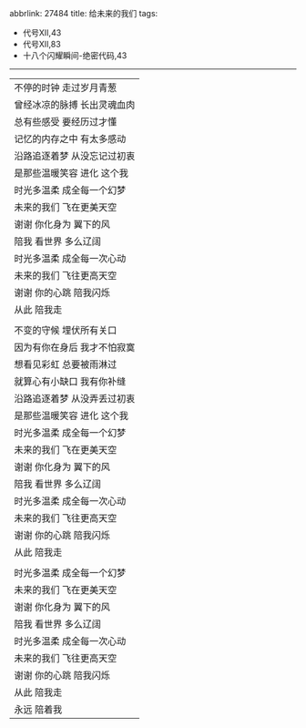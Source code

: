 abbrlink: 27484
title: 给未来的我们
tags:
  - 代号XII,43
  - 代号XII,83
  - 十八个闪耀瞬间-绝密代码,43
---
|      |
|--|
|不停的时钟 走过岁月青葱|
|曾经冰凉的脉搏 长出灵魂血肉|
|总有些感受 要经历过才懂|
|记忆的内存之中 有太多感动|
|沿路追逐着梦 从没忘记过初衷|
|是那些温暖笑容 进化 这个我|
|时光多温柔 成全每一个幻梦|
|未来的我们 飞在更美天空|
|谢谢 你化身为 翼下的风|
|陪我 看世界 多么辽阔|
|时光多温柔 成全每一次心动|
|未来的我们 飞往更高天空|
|谢谢 你的心跳 陪我闪烁|
|从此 陪我走|
|      |
|不变的守候 埋伏所有关口|
|因为有你在身后 我才不怕寂寞|
|想看见彩虹 总要被雨淋过|
|就算心有小缺口 我有你补缝|
|沿路追逐着梦 从没弄丢过初衷|
|是那些温暖笑容 进化 这个我|
|时光多温柔 成全每一个幻梦|
|未来的我们 飞在更美天空|
|谢谢 你化身为 翼下的风|
|陪我 看世界 多么辽阔|
|时光多温柔 成全每一次心动|
|未来的我们 飞往更高天空|
|谢谢 你的心跳 陪我闪烁|
|从此 陪我走|
|      |
|时光多温柔 成全每一个幻梦|
|未来的我们 飞在更美天空|
|谢谢 你化身为 翼下的风|
|陪我 看世界 多么辽阔|
|时光多温柔 成全每一次心动|
|未来的我们 飞往更高天空|
|谢谢 你的心跳 陪我闪烁|
|从此 陪我走|
|永远 陪着我|
